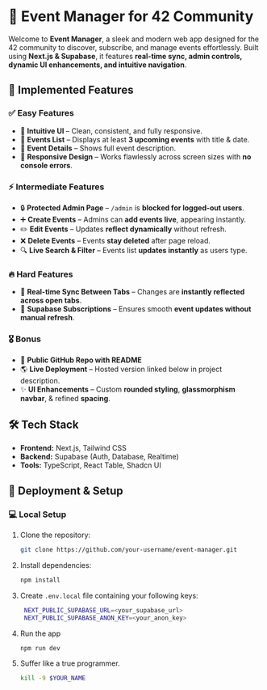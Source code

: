 # 🎉 Event Manager for 42 Community

Welcome to **Event Manager**, a sleek and modern web app designed for the 42 community to discover, subscribe, and manage events effortlessly. Built using **Next.js & Supabase**, it features **real-time sync, admin controls, dynamic UI enhancements, and intuitive navigation**.

## 🚀 Implemented Features

### ✅ **Easy Features**

-   🎨 **Intuitive UI** – Clean, consistent, and fully responsive.
-   📅 **Events List** – Displays at least **3 upcoming events** with title & date.
-   📝 **Event Details** – Shows full event description.
-   📱 **Responsive Design** – Works flawlessly across screen sizes with **no console errors**.

### ⚡ **Intermediate Features**

-   🔒 **Protected Admin Page** – `/admin` is **blocked for logged-out users**.
-   ➕ **Create Events** – Admins can **add events live**, appearing instantly.
-   ✏️ **Edit Events** – Updates **reflect dynamically** without refresh.
-   ❌ **Delete Events** – Events **stay deleted** after page reload.
-   🔍 **Live Search & Filter** – Events list **updates instantly** as users type.

### 🔥 **Hard Features**

-   🔄 **Real-time Sync Between Tabs** – Changes are **instantly reflected across open tabs**.
-   📂 **Supabase Subscriptions** – Ensures smooth **event updates without manual refresh**.

### 🎖️ **Bonus**

-   🔗 **Public GitHub Repo with README**
-   🌎 **Live Deployment** – Hosted version linked below in project description.
-   ✨ **UI Enhancements** – Custom **rounded styling**, **glassmorphism navbar**, & refined **spacing**.

## 🛠️ Tech Stack

-   **Frontend:** Next.js, Tailwind CSS
-   **Backend:** Supabase (Auth, Database, Realtime)
-   **Tools:** TypeScript, React Table, Shadcn UI

## 🚀 Deployment & Setup

### **💻 Local Setup**

1. Clone the repository:
    ```sh
    git clone https://github.com/your-username/event-manager.git
    ```
2. Install dependencies:
    ```sh
    npm install
    ```
3. Create `.env.local` file containing your following keys:
    ```sh
     NEXT_PUBLIC_SUPABASE_URL=<your_supabase_url>
     NEXT_PUBLIC_SUPABASE_ANON_KEY=<your_anon_key>
    ```
4. Run the app
    ```sh
    npm run dev
    ```
5. Suffer like a true programmer.
    ```sh
    kill -9 $YOUR_NAME
    ```
